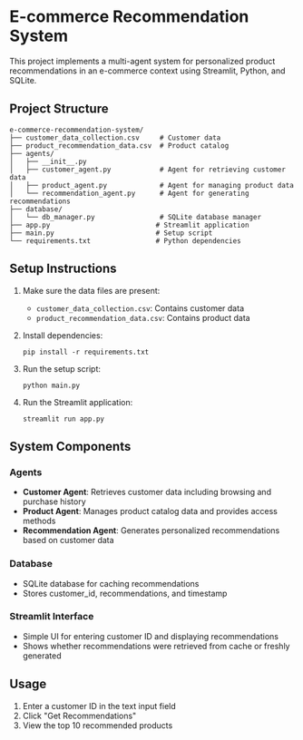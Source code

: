 # E-commerce Recommendation System

This project implements a multi-agent system for personalized product recommendations in an e-commerce context using Streamlit, Python, and SQLite.

## Project Structure

```
e-commerce-recommendation-system/
├── customer_data_collection.csv     # Customer data
├── product_recommendation_data.csv  # Product catalog
├── agents/
│   ├── __init__.py
│   ├── customer_agent.py            # Agent for retrieving customer data
│   ├── product_agent.py             # Agent for managing product data
│   └── recommendation_agent.py      # Agent for generating recommendations
├── database/
│   └── db_manager.py                # SQLite database manager
├── app.py                          # Streamlit application
├── main.py                         # Setup script
└── requirements.txt                # Python dependencies
```

## Setup Instructions

1. Make sure the data files are present:
   - `customer_data_collection.csv`: Contains customer data
   - `product_recommendation_data.csv`: Contains product data

2. Install dependencies:
   ```
   pip install -r requirements.txt
   ```

3. Run the setup script:
   ```
   python main.py
   ```

4. Run the Streamlit application:
   ```
   streamlit run app.py
   ```

## System Components

### Agents

- **Customer Agent**: Retrieves customer data including browsing and purchase history
- **Product Agent**: Manages product catalog data and provides access methods
- **Recommendation Agent**: Generates personalized recommendations based on customer data

### Database

- SQLite database for caching recommendations
- Stores customer_id, recommendations, and timestamp

### Streamlit Interface

- Simple UI for entering customer ID and displaying recommendations
- Shows whether recommendations were retrieved from cache or freshly generated

## Usage

1. Enter a customer ID in the text input field
2. Click "Get Recommendations"
3. View the top 10 recommended products